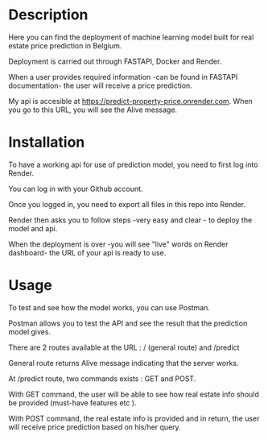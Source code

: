 # Description 

Here you can find the deployment of machine learning model built for real estate price prediction in Belgium.

Deployment is carried out through FASTAPI, Docker and Render. 

When a user provides required information -can be found in FASTAPI documentation- the user will receive a price prediction.

My api is accesible at https://predict-property-price.onrender.com. When you go to this URL, you will see the Alive message.


# Installation 

To have a working api for use of prediction model, you need to first log into Render.

You can log in with your Github account.

Once you logged in, you need to export all files in this repo into Render.

Render then asks you to follow steps -very easy and clear - to deploy the model and api.

When the deployment is over -you will see "live" words on Render dashboard- the URL of your api is ready to use.


# Usage

To test and see how the model works, you can use Postman.

Postman allows you to test the API and see the result that the prediction model gives.

There are 2 routes available at the URL : / (general route) and /predict

General route returns Alive message indicating that the server works.

At /predict route, two commands exists : GET and POST.

With GET command, the user will be able to see how real estate info should be provided (must-have features etc ).

With POST command, the real estate info is provided and in return, the user will receive price prediction based on his/her query.   



